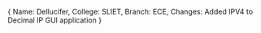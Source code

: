 {
  Name: Dellucifer,
  College: SLIET,
  Branch: ECE,
  Changes: Added IPV4 to Decimal IP GUI application
}
